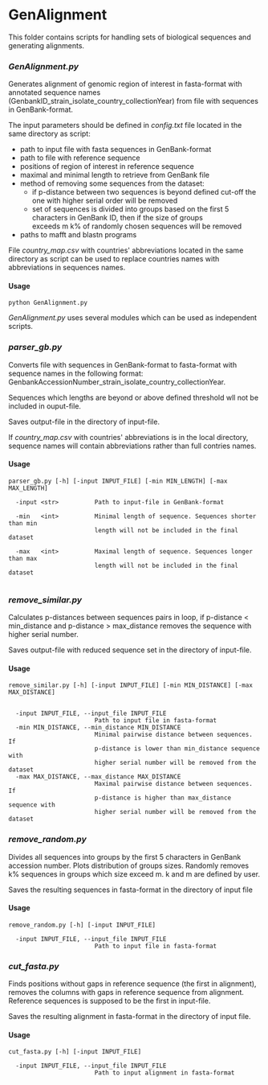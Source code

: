 # GenAlignment

This folder contains scripts for handling sets of biological sequences and generating alignments.

### *GenAlignment.py* 
Generates alignment of genomic region of interest in fasta-format with 
annotated sequence names (GenbankID_strain_isolate_country_collectionYear) from file with sequences in GenBank-format.

The input parameters should be defined in *config.txt* file located in the same directory as script:
* path to input file with fasta sequences in GenBank-format
* path to file with reference sequence
* positions of region of interest in reference sequence
* maximal and minimal length to retrieve from GenBank file
* method of removing some sequences from the dataset:
    * if p-distance between two sequences is beyond defined cut-off the one with higher serial order will be removed
    * set of sequences is divided into groups based on the first 5 characters in GenBank ID, then if the size of groups \
    exceeds m k% of randomly chosen sequences will be removed
* paths to mafft and blastn programs

File *country_map.csv* with countries' abbreviations located in the same directory as script can be used to replace countries names with abbreviations in sequences names.

#### Usage

```
python GenAlignment.py
```

*GenAlignment.py* uses several modules which can be used as independent scripts.

### *parser_gb.py* 
Converts file with sequences in GenBank-format to fasta-format with sequence names in the following format: GenbankAccessionNumber_strain_isolate_country_collectionYear. 

Sequences which lengths are beyond or above defined threshold wll not be included in ouput-file. 

Saves output-file in the directory of input-file.
 
If *country_map.csv* with countries' abbreviations is in the local directory, sequence names will contain abbreviations rather than full contries names.

#### Usage

```
parser_gb.py [-h] [-input INPUT_FILE] [-min MIN_LENGTH] [-max MAX_LENGTH]

  -input <str>          Path to input-file in GenBank-format
                        
  -min   <int>          Minimal length of sequence. Sequences shorter than min
                        length will not be included in the final dataset
                        
  -max   <int>          Maximal length of sequence. Sequences longer than max
                        length will not be included in the final dataset


```

### *remove_similar.py*

Calculates p-distances between sequences pairs in loop, if p-distance < min_distance and p-distance > max_distance 
removes the sequence with higher serial number. 

Saves output-file with reduced sequence set in the directory of input-file.

#### Usage

```
remove_similar.py [-h] [-input INPUT_FILE] [-min MIN_DISTANCE] [-max MAX_DISTANCE]


  -input INPUT_FILE, --input_file INPUT_FILE
                        Path to input file in fasta-format
  -min MIN_DISTANCE, --min_distance MIN_DISTANCE
                        Minimal pairwise distance between sequences. If
                        p-distance is lower than min_distance sequence with
                        higher serial number will be removed from the dataset
  -max MAX_DISTANCE, --max_distance MAX_DISTANCE
                        Maximal pairwise distance between sequences. If
                        p-distance is higher than max_distance sequence with
                        higher serial number will be removed from the dataset
```

### *remove_random.py*

Divides all sequences into groups by the first 5 characters in GenBank accession number. 
Plots distribution of groups sizes. Randomly removes k% sequences in groups which size exceed m. k and m are defined by user.

Saves the resulting sequences in fasta-format in the directory of input file


#### Usage
```
remove_random.py [-h] [-input INPUT_FILE]

  -input INPUT_FILE, --input_file INPUT_FILE
                        Path to input file in fasta-format
```


### *cut_fasta.py*

Finds positions without gaps in reference sequence (the first in alignment), 
removes the columns with gaps in reference sequence from alignment. Reference sequences is supposed to be the first in input-file. 

Saves the resulting alignment in fasta-format in the directory of input file.



#### Usage
```
cut_fasta.py [-h] [-input INPUT_FILE]

  -input INPUT_FILE, --input_file INPUT_FILE
                        Path to input alignment in fasta-format
```

